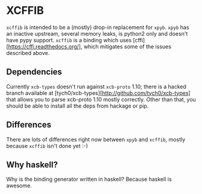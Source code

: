 # XCFFIB

`xcffib` is intended to be a (mostly) drop-in replacement for `xpyb`. `xpyb`
has an inactive upstream, several memory leaks, is python2 only and doesn't
have pypy support. `xcffib` is a binding which uses
[cffi][https://cffi.readthedocs.org/], which mitigates some of the issues
described above.

## Dependencies

Currently `xcb-types` doesn't run against `xcb-proto` 1.10; there is a hacked
branch available at [tych0/xcb-types][http://github.com/tych0/xcb-types] that
allows you to parse xcb-proto 1.10 mostly correctly. Other than that, you
should be able to install all the deps from hackage or pip.

## Differences

There are lots of differences right now between `xpyb` and `xcffib`, mostly
because `xcffib` isn't done yet :-)

## Why haskell?

Why is the binding generator written in haskell? Because haskell is awesome.
